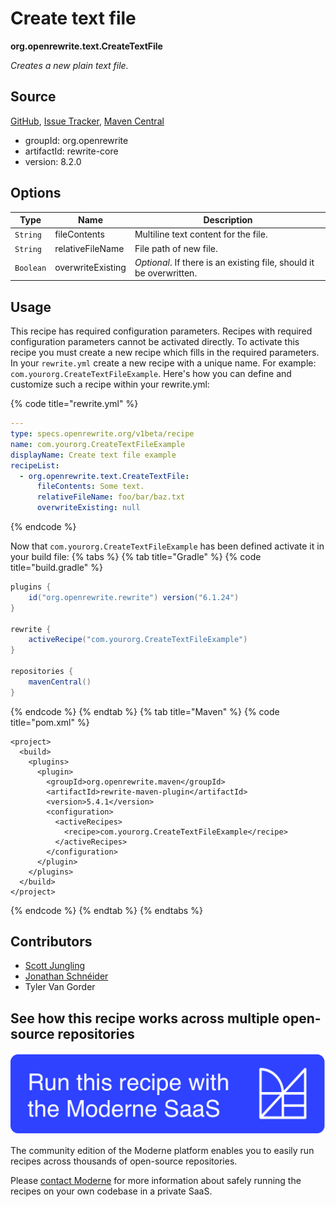 # Create text file

**org.openrewrite.text.CreateTextFile**

_Creates a new plain text file._

## Source

[GitHub](https://github.com/openrewrite/rewrite/blob/main/rewrite-core/src/main/java/org/openrewrite/text/CreateTextFile.java), [Issue Tracker](https://github.com/openrewrite/rewrite/issues), [Maven Central](https://central.sonatype.com/artifact/org.openrewrite/rewrite-core/8.2.0/jar)

* groupId: org.openrewrite
* artifactId: rewrite-core
* version: 8.2.0

## Options

| Type | Name | Description |
| -- | -- | -- |
| `String` | fileContents | Multiline text content for the file. |
| `String` | relativeFileName | File path of new file. |
| `Boolean` | overwriteExisting | *Optional*. If there is an existing file, should it be overwritten. |


## Usage

This recipe has required configuration parameters. Recipes with required configuration parameters cannot be activated directly. To activate this recipe you must create a new recipe which fills in the required parameters. In your `rewrite.yml` create a new recipe with a unique name. For example: `com.yourorg.CreateTextFileExample`.
Here's how you can define and customize such a recipe within your rewrite.yml:

{% code title="rewrite.yml" %}
```yaml
---
type: specs.openrewrite.org/v1beta/recipe
name: com.yourorg.CreateTextFileExample
displayName: Create text file example
recipeList:
  - org.openrewrite.text.CreateTextFile:
      fileContents: Some text.
      relativeFileName: foo/bar/baz.txt
      overwriteExisting: null
```
{% endcode %}

Now that `com.yourorg.CreateTextFileExample` has been defined activate it in your build file:
{% tabs %}
{% tab title="Gradle" %}
{% code title="build.gradle" %}
```groovy
plugins {
    id("org.openrewrite.rewrite") version("6.1.24")
}

rewrite {
    activeRecipe("com.yourorg.CreateTextFileExample")
}

repositories {
    mavenCentral()
}
```
{% endcode %}
{% endtab %}
{% tab title="Maven" %}
{% code title="pom.xml" %}
```markup
<project>
  <build>
    <plugins>
      <plugin>
        <groupId>org.openrewrite.maven</groupId>
        <artifactId>rewrite-maven-plugin</artifactId>
        <version>5.4.1</version>
        <configuration>
          <activeRecipes>
            <recipe>com.yourorg.CreateTextFileExample</recipe>
          </activeRecipes>
        </configuration>
      </plugin>
    </plugins>
  </build>
</project>
```
{% endcode %}
{% endtab %}
{% endtabs %}

## Contributors
* [Scott Jungling](mailto:scott.jungling@gmail.com)
* [Jonathan Schnéider](mailto:jkschneider@gmail.com)
* Tyler Van Gorder


## See how this recipe works across multiple open-source repositories

[![Moderne Link Image](/.gitbook/assets/ModerneRecipeButton.png)](https://app.moderne.io/recipes/org.openrewrite.text.CreateTextFile)

The community edition of the Moderne platform enables you to easily run recipes across thousands of open-source repositories.

Please [contact Moderne](https://moderne.io/product) for more information about safely running the recipes on your own codebase in a private SaaS.
